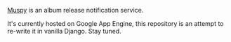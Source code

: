 [Muspy](http://muspy.com) is an album release notification service.

It's currently hosted on Google App Engine, this repository is an attempt to
re-write it in vanilla Django. Stay tuned.
